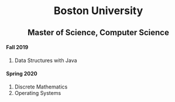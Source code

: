 <h1 align="center">Boston University</h1>
<h2 align="center">Master of Science, Computer Science</h2>
<div>
    <h4>Fall 2019</h4>
    <ol>
        <li>Data Structures with Java</li>
    </ol>
    <h4>Spring 2020</h4>
    <ol>
        <li>Discrete Mathematics</li>
        <li>Operating Systems</li>
    </ol>
</div>
